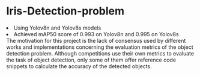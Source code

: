 # Iris-Detection-problem
<li>Using Yolov8n and Yolov8s models</li>
<li>Achieved mAP50 score of 0.993 on Yolov8n and 0.995 on Yolov8s</li>
The motivation for this project is the lack of consensus used by different works and implementations concerning the evaluation metrics of the object detection problem. Although competitions use their own metrics to evaluate the task of object detection, only some of them offer reference code snippets to calculate the accuracy of the detected objects.
